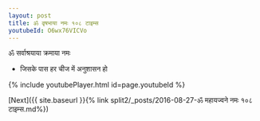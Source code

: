 ```yaml
---
layout: post
title: ॐ वृषभाया नमः १०८ टाइम्स
youtubeId: O6wx76VICVo
---
```

 
 
 ॐ सर्वाश्रयाया क्रमाया नमः  
 
 -  जिसके पास हर चीज में अनुशासन हो 
 
  
 
  
 
 
 
 
 
 


{% include youtubePlayer.html id=page.youtubeId %}
 
[Next]({{ site.baseurl }}{% link  split2/_posts/2016-08-27-ॐ महायज्वने नमः १०८ टाइम्स.md%})
 
